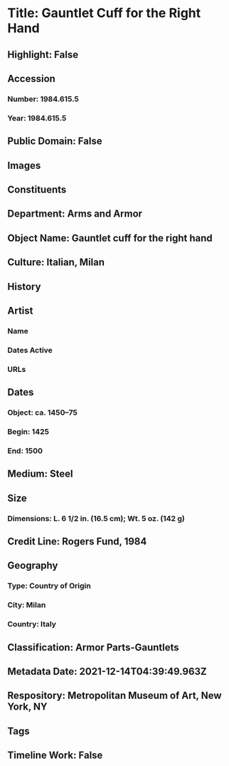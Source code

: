 # Title: Gauntlet Cuff for the Right Hand
## Highlight: False
## Accession
### Number: 1984.615.5
### Year: 1984.615.5
## Public Domain: False
## Images
## Constituents
## Department: Arms and Armor
## Object Name: Gauntlet cuff for the right hand
## Culture: Italian, Milan
## History
## Artist
### Name
### Dates Active
### URLs
## Dates
### Object: ca. 1450–75
### Begin: 1425
### End: 1500
## Medium: Steel
## Size
### Dimensions: L. 6 1/2 in. (16.5 cm); Wt. 5 oz. (142 g)
## Credit Line: Rogers Fund, 1984
## Geography
### Type: Country of Origin
### City: Milan
### Country: Italy
## Classification: Armor Parts-Gauntlets
## Metadata Date: 2021-12-14T04:39:49.963Z
## Respository: Metropolitan Museum of Art, New York, NY
## Tags
## Timeline Work: False